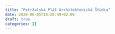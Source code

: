 ```yaml
---
title: "Petržalská Pláž Architektonická Štúdia"
date: 2020-06-05T18:28:40+02:00
draft: true
categories: []
---
```


